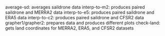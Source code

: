 average-sd: averages saildrone data
interp-to-m2: produces paired saildrone and MERRA2 data
interp-to-e5: produces paired saildrone and ERA5 data
interp-to-c2: produces paired saildrone and CFSR2 data
grapher1/grapher2: prepares data and produces different plots 
check-land: gets land coordinates for MERRA2, ERA5, and CFSR2 datasets
